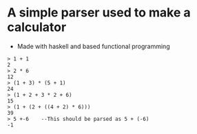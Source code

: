 # A simple parser used to make a calculator
- Made with haskell and based functional programming 
```
> 1 + 1
2
> 2 * 6
12
> (1 + 3) * (5 + 1)
24
> (1 + 2 + 3 * 2 + 6)
15
> (1 + (2 + ((4 + 2) * 6)))
39
> 5 +-6    --This should be parsed as 5 + (-6)
-1
```
